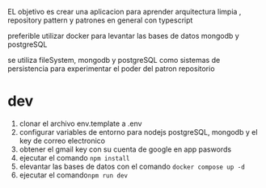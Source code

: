 EL objetivo es crear una aplicacion para aprender arquitectura limpia , repository pattern y patrones en general con typescript

preferible utilizar docker para levantar las bases de datos mongodb y postgreSQL

se utiliza fileSystem, mongodb y postgreSQL como sistemas de persistencia para experimentar el poder del patron repositorio

# dev

1. clonar el archivo env.template a .env
2. configurar variables de entorno para nodejs postgreSQL, mongodb y el key de correo electronico
3. obtener el gmail key con su cuenta de google en app paswords
4. ejecutar el comando `npm install`
5. elevantar las bases de datos con el comando `docker compose up -d`
6. ejecutar el comando`npm run dev`
